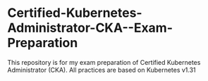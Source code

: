 # Certified-Kubernetes-Administrator-CKA--Exam-Preparation
This repository is for my exam preparation of Certified Kubernetes Administrator (CKA). All practices are based on Kubernetes v1.31
